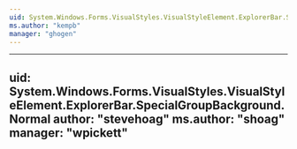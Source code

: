 ```yaml
---
uid: System.Windows.Forms.VisualStyles.VisualStyleElement.ExplorerBar.SpecialGroupBackground
ms.author: "kempb"
manager: "ghogen"
---
```


---
uid: System.Windows.Forms.VisualStyles.VisualStyleElement.ExplorerBar.SpecialGroupBackground.Normal
author: "stevehoag"
ms.author: "shoag"
manager: "wpickett"
---
